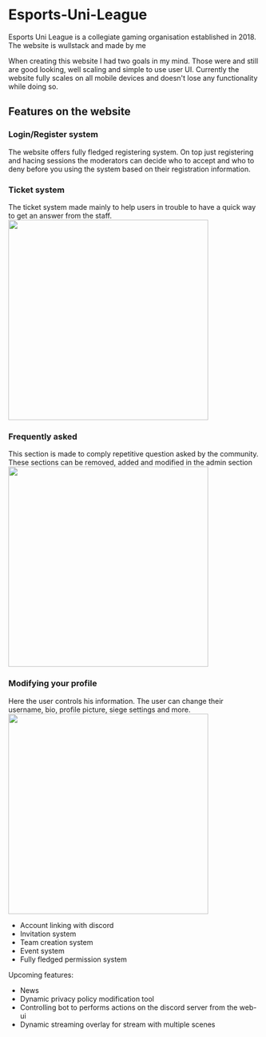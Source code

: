 # Esports-Uni-League
Esports Uni League is a collegiate gaming organisation established in 2018. The website is wullstack and made by me

When creating this website I had two goals in my mind. Those were and still are good looking, well scaling and simple to use user UI.
Currently the website fully scales on all mobile devices and doesn't lose any functionality while doing so.

## Features on the website

### Login/Register system

The website offers fully fledged registering system. On top just registering and hacing sessions the moderators can decide who to accept and who to deny before you using the system based on their registration information.
 
### Ticket system

The ticket system made mainly to help users in trouble to have a quick way to get an answer from the staff.
<img src="https://kjeh.fi/Gfxmd" data-canonical-src="https://kjeh.fi/Gfxmd" width="400"/>


### Frequently asked

This section is made to comply repetitive question asked by the community. These sections can be removed, added and modified in the admin section 
<img src="https://kjeh.fi/nXnos" data-canonical-src="https://kjeh.fi/nXnos" width="400"/>


### Modifying your profile

Here the user controls his information. The user can change their username, bio, profile picture, siege settings and more.
<img src="https://kjeh.fi/VYfxZ" data-canonical-src="https://kjeh.fi/VYfxZ" width="400"/>



- Account linking with discord
- Invitation system
- Team creation system
- Event system
- Fully fledged permission system

Upcoming features:

- News
- Dynamic privacy policy modification tool
- Controlling bot to performs actions on the discord server from the web-ui 
- Dynamic streaming overlay for stream with multiple scenes

